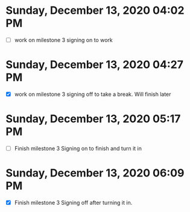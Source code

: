 # Sunday, December 13, 2020 04:02 PM
- [ ] work on milestone 3
signing on to work
# Sunday, December 13, 2020 04:27 PM
- [x] work on milestone 3
signing off to take a break. Will finish later
# Sunday, December 13, 2020 05:17 PM
- [ ] Finish milestone 3
Signing on to finish and turn it in
# Sunday, December 13, 2020 06:09 PM
- [x] Finish milestone 3
Signing off after turning it in.